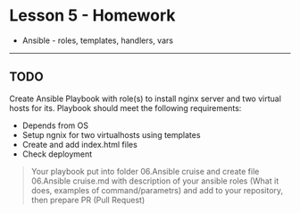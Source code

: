 # Lesson 5 - Homework 

+ Ansible - roles, templates, handlers, vars

---

## TODO

Create Ansible Playbook with role(s) to install nginx server and two virtual hosts for its. Playbook should meet the following requirements:

- Depends from OS
- Setup ngnix for two virtualhosts using templates
- Create and add index.html files
- Check deployment

> Your playbook put into folder 06.Ansible cruise and create file 06.Ansible cruise.md with description of your ansible roles (What it does, examples of command/parametrs) and add to your repository, then prepare PR (Pull Request)